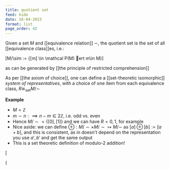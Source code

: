 ```yaml
---
title: quotient set
feed: hide
date: 16-04-2023
format: list
page_order: 42
---
```



Given a set $M$ and [[equivalence relation]] $\sim$, the quotient set is the set of all [[equivalence class]]es, i.e.: 

\[M/\sim := \{[m] \in \mathcal P(M) ert m\in M\}\]

as can be generated by [[the principle of restricted comprehension]]

As per [[the axiom of choice]], one can define a [[set-theoretic isomorphic]] *system of representatives*, with a choice of one item from each equivalence class, $R\cong_\text{set}M/\sim$

**Example**
- $M = \mathbb Z$
- $m\sim n:\implies n-m\in 2\mathbb Z$, i.e. odd vs. even
- Hence $M/\sim = \{[0], [1]\}$ and we can have $R = {0, 1}$, for example
- Nice aside: we can define  $\oplus: M/\sim \times M/\sim \mapsto M/\sim$ as $[a]\oplus[b] := [a+b]$, and this is consistent, as in doesn't depend on the representation you use $a', b'$ and get the same output
- This is a set theoretic definition of modulo-2 addition!


\[

\(